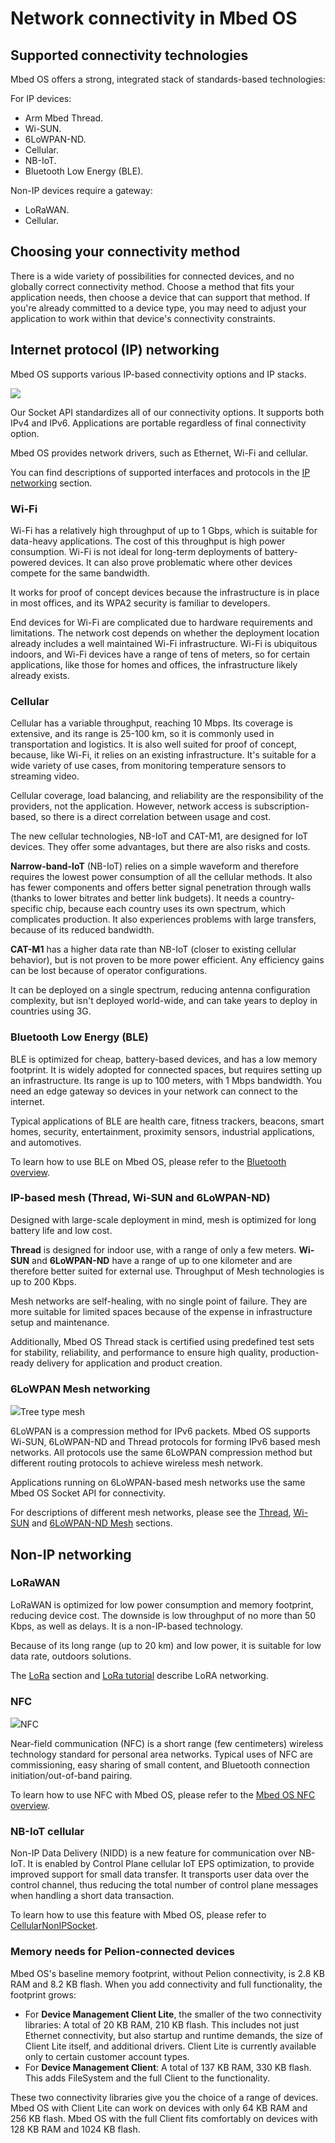 <h1 id="connectivity-tech">Network connectivity in Mbed OS</h1>

## Supported connectivity technologies

Mbed OS offers a strong, integrated stack of standards-based technologies:

For IP devices:

- Arm Mbed Thread.
- Wi-SUN.
- 6LoWPAN-ND.
- Cellular.
- NB-IoT.
- Bluetooth Low Energy (BLE).

<!--- Order and headings do not reflect what're in the lists below--->
Non-IP devices require a gateway:

- LoRaWAN.
- Cellular.

<!--- What about NFC?--->

<!---What if we move this to the ../technology.md file?--->
## Choosing your connectivity method

There is a wide variety of possibilities for connected devices, and no globally correct connectivity method. Choose a method that fits your application needs, then choose a device that can support that method. If you're already committed to a device type, you may need to adjust your application to work within that device's connectivity constraints.

## Internet protocol (IP) networking

Mbed OS supports various IP-based connectivity options and IP stacks.

<span class="images">![](https://s3-us-west-2.amazonaws.com/mbed-os-docs-images/ip-networking-simple.png)</span>

<!---This could use a caption, IMO--->
Our Socket API standardizes all of our connectivity options. It supports both IPv4 and IPv6. Applications are portable regardless of final connectivity option.

Mbed OS provides network drivers, such as Ethernet, Wi-Fi and cellular.

You can find descriptions of supported interfaces and protocols in the [IP networking](../reference/ip-networking.html) section.

### Wi-Fi

Wi-Fi has a relatively high throughput of up to 1 Gbps, which is suitable for data-heavy applications. The cost of this throughput is high power consumption. Wi-Fi is not ideal for long-term deployments of battery-powered devices. It can also prove problematic where other devices compete for the same bandwidth.

It works for proof of concept devices because the infrastructure is in place in most offices, and its WPA2 security is familiar to developers.

End devices for Wi-Fi are complicated due to hardware requirements and limitations. The network cost depends on whether the deployment location already includes a well maintained Wi-Fi infrastructure. Wi-Fi is ubiquitous indoors, and Wi-Fi devices have a range of tens of meters, so for certain applications, like those for homes and offices, the infrastructure likely already exists.

### Cellular

Cellular has a variable throughput, reaching 10 Mbps. Its coverage is extensive, and its range is 25-100 km, so it is commonly used in transportation and logistics. It is also well suited for proof of concept, because, like Wi-Fi, it relies on an existing infrastructure. It's suitable for a wide variety of use cases, from monitoring temperature sensors to streaming video.

Cellular coverage, load balancing, and reliability are the responsibility of the providers, not the application. However, network access is subscription-based, so there is a direct correlation between usage and cost.

The new cellular technologies, NB-IoT and CAT-M1, are designed for IoT devices. They offer some advantages, but there are also risks and costs.

**Narrow-band-IoT** (NB-IoT) relies on a simple waveform and therefore requires the lowest power consumption of all the cellular methods. It also has fewer components and offers better signal penetration through walls (thanks to lower bitrates and better link budgets). It needs a country-specific chip, because each country uses its own spectrum, which complicates production. It also experiences problems with large transfers, because of its reduced bandwidth.

**CAT-M1** has a higher data rate than NB-IoT (closer to existing cellular behavior), but is not proven to be more power efficient. Any efficiency gains can be lost because of operator configurations.

It can be deployed on a single spectrum, reducing antenna configuration complexity, but isn't deployed world-wide, and can take years to deploy in countries using 3G.

### Bluetooth Low Energy (BLE)

BLE is optimized for cheap, battery-based devices, and has a low memory footprint. It is widely adopted for connected spaces, but requires setting up an infrastructure. Its range is up to 100 meters, with 1 Mbps bandwidth. You need an edge gateway so devices in your network can connect to the internet.

Typical applications of BLE are health care, fitness trackers, beacons, smart homes, security, entertainment, proximity sensors, industrial applications, and automotives.

To learn how to use BLE on Mbed OS, please refer to the [Bluetooth overview](../apis/ble.html).

###  IP-based mesh (Thread, Wi-SUN and 6LoWPAN-ND)

Designed with large-scale deployment in mind, mesh is optimized for long battery life and low cost.

**Thread** is designed for indoor use, with a range of only a few meters. **Wi-SUN** and **6LoWPAN-ND** have a range of up to one kilometer and are therefore better suited for external use. Throughput of Mesh technologies is up to 200 Kbps.

Mesh networks are self-healing, with no single point of failure. They are more suitable for limited spaces because of the expense in infrastructure setup and maintenance.

Additionally, Mbed OS Thread stack is certified using predefined test sets for stability, reliability, and performance to ensure high quality, production-ready delivery for application and product creation.

### 6LoWPAN Mesh networking

<span class="images">![](https://s3-us-west-2.amazonaws.com/mbed-os-docs-images/mesh.png)<span>Tree type mesh</span></span>

6LoWPAN is a compression method for IPv6 packets. Mbed OS supports Wi-SUN, 6LoWPAN-ND and Thread protocols for forming IPv6 based mesh networks. All protocols use the same 6LoWPAN compression method but different routing protocols to achieve wireless mesh network.

Applications running on 6LoWPAN-based mesh networks use the same Mbed OS Socket API for connectivity.

For descriptions of different mesh networks, please see the [Thread](../reference/thread-tech.html), [Wi-SUN](../reference/wisun-tech.html) and [6LoWPAN-ND Mesh](../reference/mesh-tech.html) sections.

## Non-IP networking

### LoRaWAN

LoRaWAN is optimized for low power consumption and memory footprint, reducing device cost. The downside is low throughput of no more than 50 Kbps, as well as delays. It is a non-IP-based technology.

Because of its long range (up to 20 km) and low power, it is suitable for low data rate, outdoors solutions.

The [LoRa](lora-tech.html) section and [LoRa tutorial](../tutorials/LoRa-tutorial.html) describe LoRA networking.

### NFC

<span class="images">![](https://s3-us-west-2.amazonaws.com/mbed-os-docs-images/n_mark.png)<span>NFC</span></span>

Near-field communication (NFC) is a short range (few centimeters) wireless technology standard for personal area networks. Typical uses of NFC are commissioning, easy sharing of small content, and Bluetooth connection initiation/out-of-band pairing.

To learn how to use NFC with Mbed OS, please refer to the [Mbed OS NFC overview](../apis/nfc.html).

### NB-IoT cellular

Non-IP Data Delivery (NIDD) is a new feature for communication over NB-IoT. It is enabled by Control Plane cellular IoT EPS optimization, to provide improved support for small data transfer. It transports user data over the control channel, thus reducing the total number of control plane messages when handling a short data transaction.

To learn how to use this feature with Mbed OS, please refer to [CellularNonIPSocket](../apis/non-ip-cellular-socket.html).

### Memory needs for Pelion-connected devices

Mbed OS's baseline memory footprint, without Pelion connectivity, is 2.8 KB RAM and 8.2 KB flash. When you add connectivity and full functionality, the footprint grows:

- For **Device Management Client Lite**, the smaller of the two connectivity libraries: A total of 20 KB RAM, 210 KB flash. This includes not just Ethernet connectivity, but also startup and runtime demands, the size of Client Lite itself, and additional drivers. Client Lite is currently available only to certain customer account types.
- For **Device Management Client**: A total of 137 KB RAM, 330 KB flash. This adds FileSystem and the full Client to the functionality.

These two connectivity libraries give you the choice of a range of devices. Mbed OS with Client Lite can work on devices with only 64 KB RAM and 256 KB flash. Mbed OS with the full Client fits comfortably on devices with 128 KB RAM and 1024 KB flash.

